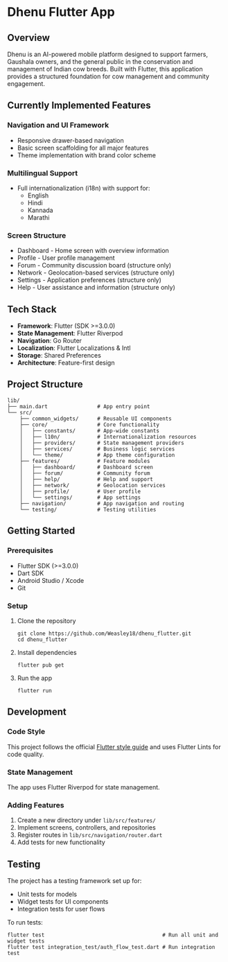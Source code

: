 # Dhenu Flutter App

## Overview

Dhenu is an AI-powered mobile platform designed to support farmers, Gaushala owners, and the general public in the conservation and management of Indian cow breeds. Built with Flutter, this application provides a structured foundation for cow management and community engagement.

## Currently Implemented Features

### Navigation and UI Framework
- Responsive drawer-based navigation
- Basic screen scaffolding for all major features
- Theme implementation with brand color scheme

### Multilingual Support
- Full internationalization (i18n) with support for:
  - English
  - Hindi
  - Kannada
  - Marathi

### Screen Structure
- Dashboard - Home screen with overview information
- Profile - User profile management
- Forum - Community discussion board (structure only)
- Network - Geolocation-based services (structure only)
- Settings - Application preferences (structure only)
- Help - User assistance and information (structure only)

## Tech Stack

- **Framework**: Flutter (SDK >=3.0.0)
- **State Management**: Flutter Riverpod
- **Navigation**: Go Router
- **Localization**: Flutter Localizations & Intl
- **Storage**: Shared Preferences
- **Architecture**: Feature-first design

## Project Structure

```
lib/
├── main.dart                # App entry point
└── src/
    ├── common_widgets/      # Reusable UI components
    ├── core/                # Core functionality
    │   ├── constants/       # App-wide constants
    │   ├── l10n/            # Internationalization resources
    │   ├── providers/       # State management providers
    │   ├── services/        # Business logic services
    │   └── theme/           # App theme configuration
    ├── features/            # Feature modules
    │   ├── dashboard/       # Dashboard screen
    │   ├── forum/           # Community forum
    │   ├── help/            # Help and support
    │   ├── network/         # Geolocation services
    │   ├── profile/         # User profile
    │   └── settings/        # App settings
    ├── navigation/          # App navigation and routing
    └── testing/             # Testing utilities
```

## Getting Started

### Prerequisites
- Flutter SDK (>=3.0.0)
- Dart SDK
- Android Studio / Xcode
- Git

### Setup
1. Clone the repository
   ```
   git clone https://github.com/Weasley18/dhenu_flutter.git
   cd dhenu_flutter
   ```

2. Install dependencies
   ```
   flutter pub get
   ```

3. Run the app
   ```
   flutter run
   ```

## Development

### Code Style
This project follows the official [Flutter style guide](https://dart.dev/guides/language/effective-dart/style) and uses Flutter Lints for code quality.

### State Management
The app uses Flutter Riverpod for state management.

### Adding Features
1. Create a new directory under `lib/src/features/`
2. Implement screens, controllers, and repositories
3. Register routes in `lib/src/navigation/router.dart`
4. Add tests for new functionality

## Testing

The project has a testing framework set up for:
- Unit tests for models
- Widget tests for UI components
- Integration tests for user flows

To run tests:
```
flutter test                                      # Run all unit and widget tests
flutter test integration_test/auth_flow_test.dart # Run integration test
```

